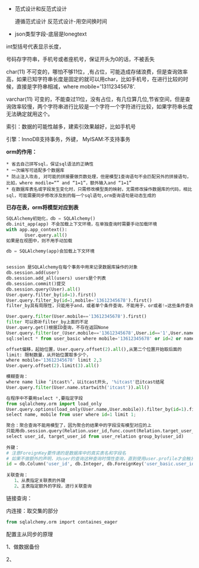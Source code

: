 * 范式设计和反范式设计

  遵循范式设计 反范式设计-用空间换时间

* json类型字段-底层是lonegtext

int型括号代表显示长度，

号码存字符串，手机号或者座机号，保证开头为0的话，不被丢失

char(11) 不可变的，哪怕不够11位，,有占位，可能造成存储浪费，但是查询效率高，如果已知字符串长度是固定的就可以用char，比如手机号，在进行比较的时候，直接是字符串相减，where mobile='13112345678'.

varchar(11) 可变的，不能查过11位，没有占位，有几位算几位,节省空间，但是查询效率较慢，两个字符串进行比较是一个字符一个字符进行比较，如果字符串长度无法确定就用这个。

索引：数据的可能性越多，建索引效果越好，比如手机号

引擎：InnoDB支持事务，外键， MylSAM:不支持事务

**orm的作用：**

	* 省去自己拼写sql，保证sql语法的正确性
	* 一次编写可适配多个数据库
	* 防止注入攻击, 对可能的拼接要做页数处理，但是模型1查询语句不会匹配另外的拼接语句，比如，where modile=“” and “1=1”，额外输入and “1=1”
	* 在数据库表名或字段发生变化时，只需修改模型类的映射，无需修改操作数据库的代码，相比sql，可能需要同步修改涉及到的每一个sql语句,orm查询语句是动态生成的

**已存在表，orm将模型对应到表**

```python
SQLAlchemy初始化，db = SQLAlchemy()
db.init_app(app) 不会加载上下文环境，在单独查询时需要手动加载环境
with app.app_context():
	   User.query.all()
如果是在视图中，则不用手动加载

db = SQLAlchemy(app)会加载上下文环境


session 是SQLAlchemy在每个事务中用来记录数据库操作的对象
db.session.add(user)
db.session.add_all(users) users是个列表
db.session.commit()提交
db.session.query(User).all()
User.query.filter_by(id=1).first()
User.query.filter_by(id=1,mobile='13612345678').first()
filter_by具有局限性，只能用于and，或者单个条件查询，不能用于，or或者!=这些条件查询

User.query.filter(User.mobile=='13612345678').first()
filter 可以弥补filter_by上面的不足
User.query.get()根据ID查询，不存在返回None
User.query.filter(or_(User.mobile=='13612345678',User.id=='1',User.name!='target')).first()/.all()
sql:select * from user_basic where mobile='13612345678' or id=2 or name!=target

offset偏移，起始位置，User.query.offset(2).all(),从第二个位置开始取后面的
limit: 限制数量，从开始位置取多少个，
where mobile='13612345678' limit 2,3
User.query.offset(2).limit(3).all()

模糊查询：
where name like ‘itcast%’，以itcast开头, '%itcast'已itcast结尾
User.query.filter(User.name.startwith('itcast')).all()

在程序中不要用select *,要指定字段
from sqlalchemy.orm import load_only
User.query.options(load_only(User.name,User.mobile)).filter_by(id=1).first()
select name, mobile from user where id=1 limit 1;

聚合：聚合查询不能用模型了，因为聚合的结果中的字段没有模型对应的上
只能用db.session.query(Relation.user_id,func.count(Relation.target_user_id).grou_by(Relation.user_id).all()
select user_id, target_user_id from user_relation group_by(user_id)    
                    
外键：
# 注意ForeignKey要传递的是数据库中的真实表名和字段名
# 如果不做额外的声明，对user的查询这种查询时惰性查询，直到使用user.profile才会触发查询                  
id = db.Column('user_id', db.Integer, db.ForeignKey('user_basic.user_id'),primary_key=True, doc='用户ID')
 
关联查询：
   1、从表指定关联表的外键
   2、主表指定额外的字段，进行关联查询                 
```

链接查询：

内连接：取交集的部分

``````sql
from sqlalchemy.orm import containes_eager
``````

配置主从同步的原理

1、做数据备份

2、 